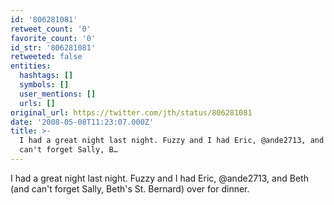 ```yaml
---
id: '806281081'
retweet_count: '0'
favorite_count: '0'
id_str: '806281081'
retweeted: false
entities:
  hashtags: []
  symbols: []
  user_mentions: []
  urls: []
original_url: https://twitter.com/jth/status/806281081
date: '2008-05-08T11:23:07.000Z'
title: >-
  I had a great night last night. Fuzzy and I had Eric, @ande2713, and Beth (and
  can't forget Sally, B…
---
```


I had a great night last night. Fuzzy and I had Eric, @ande2713, and Beth (and can't forget Sally, Beth's St. Bernard) over for dinner.